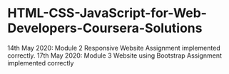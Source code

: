 # HTML-CSS-JavaScript-for-Web-Developers-Coursera-Solutions

14th May 2020: Module 2 Responsive Website Assignment implemented correctly.
17th May 2020: Module 3 Website using Bootstrap Assignment implemented correctly
